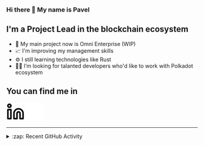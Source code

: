 ### Hi there 👋 My name is Pavel

## I'm a Project Lead in the blockchain ecosystem 

- 🚀 My main project now is Omni Enterprise (WIP)
- 📈 I'm improving my management skills
- ⚙️ I still learning technologies like Rust
- 🧑‍💻 I’m looking for talanted developers who'd like to work with Polkadot ecosystem

## You can find me in
[![website](./img/linkedin-light.svg)](https://www.linkedin.com/in/golovkinpl/)
[![website](./img/linkedin-dark.svg)](https://www.linkedin.com/in/golovkinpl/)

---

<details>
  <summary>:zap: Recent GitHub Activity</summary>
  
<!--START_SECTION:activity-->
1. 🎉 Merged PR [#843](https://github.com/novasamatech/metadata-portal/pull/843) in [novasamatech/metadata-portal](https://github.com/novasamatech/metadata-portal)
2. 🔒 Closed issue [#835](https://github.com/novasamatech/metadata-portal/issues/835) in [novasamatech/metadata-portal](https://github.com/novasamatech/metadata-portal)
3. 🗣 Commented on [#835](https://github.com/novasamatech/metadata-portal/issues/835#issuecomment-2160472370) in [novasamatech/metadata-portal](https://github.com/novasamatech/metadata-portal)
4. 🗣 Commented on [#761](https://github.com/paritytech/metadata-portal/pull/761#issuecomment-2160471790) in [paritytech/metadata-portal](https://github.com/paritytech/metadata-portal)
5. 🗣 Commented on [#1839](https://github.com/novasamatech/nova-spektr/issues/1839#issuecomment-2160465904) in [novasamatech/nova-spektr](https://github.com/novasamatech/nova-spektr)
<!--END_SECTION:activity-->

</details>
